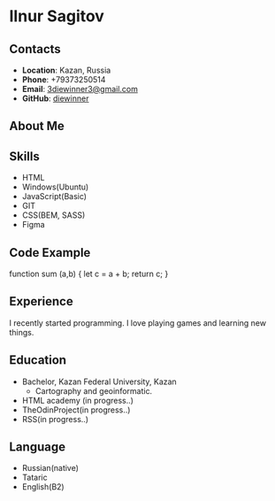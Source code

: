 # Ilnur Sagitov

## Contacts
* __Location__: Kazan, Russia
* __Phone__: +79373250514
* __Email__: 3diewinner3@gmail.com
* __GitHub__: [diewinner](https://github.com/diewinner)

## About Me

## Skills 
* HTML
* Windows(Ubuntu)
* JavaScript(Basic)
* GIT
* CSS(BEM, SASS)
* Figma
 
## Code Example
function sum (a,b) {
    let c = a + b;
    return c;
}

## Experience
 I recently started programming. I love playing games and learning new things.


## Education
* Bachelor, Kazan Federal University, Kazan
   - Cartography and geoinformatic.
* HTML academy (in progress..)
* TheOdinProject(in progress..)
* RSS(in progress..)

## Language
* Russian(native)
* Tataric
* English(B2)
